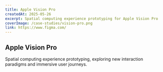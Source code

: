 ```yaml
---
title: Apple Vision Pro
createdAt: 2025-05-26
excerpt: Spatial computing experience prototyping for Apple Vision Pro.
coverImage: /case-studies/vision-pro.png
link: https://www.figma.com/
---
```


## Apple Vision Pro

Spatial computing experience prototyping, exploring new interaction paradigms and immersive user journeys.
